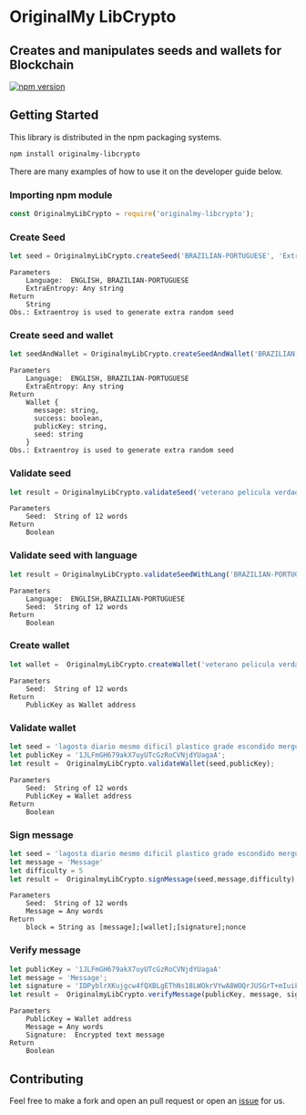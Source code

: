 # OriginalMy LibCrypto

## Creates and manipulates seeds and wallets for Blockchain

[![npm version](https://badge.fury.io/js/originalmy-libcrypto.svg)](https://badge.fury.io/js/originalmy-libcrypto)

## Getting Started

This library is distributed in the npm packaging systems.

```sh
npm install originalmy-libcrypto
```

There are many examples of how to use it on the developer guide below.

### Importing npm module

```javascript
const OriginalmyLibCrypto = require('originalmy-libcrypto');
```

### Create Seed

```javascript
let seed = OriginalmyLibCrypto.createSeed('BRAZILIAN-PORTUGUESE', 'ExtraEntropy');
```

```text
Parameters
    Language:  ENGLISH, BRAZILIAN-PORTUGUESE
    ExtraEntropy: Any string
Return
    String
Obs.: Extraentroy is used to generate extra random seed
```

### Create seed and wallet

```javascript
let seedAndWallet = OriginalmyLibCrypto.createSeedAndWallet('BRAZILIAN-PORTUGUESE', 'ExtraEntropy');
```

```text
Parameters
    Language:  ENGLISH, BRAZILIAN-PORTUGUESE
    ExtraEntropy: Any string
Return
    Wallet {
      message: string,
      success: boolean,
      publicKey: string,
      seed: string 
    }
Obs.: Extraentroy is used to generate extra random seed
```

### Validate seed

```javascript
let result = OriginalmyLibCrypto.validateSeed('veterano pelicula verdadeiro cambalhota curso poeta coisa balanco patife companhia governo regra');
```

```text
Parameters
    Seed:  String of 12 words
Return
    Boolean
```

### Validate seed with language

```javascript
let result = OriginalmyLibCrypto.validateSeedWithLang('BRAZILIAN-PORTUGUESE','veterano pelicula verdadeiro cambalhota curso poeta coisa balanco patife companhia governo regra');
```

```text
Parameters
    Language:  ENGLISH,BRAZILIAN-PORTUGUESE
    Seed:  String of 12 words
Return
    Boolean
```

### Create wallet

```javascript
let wallet =  OriginalmyLibCrypto.createWallet('veterano pelicula verdadeiro cambalhota curso poeta coisa balanco patife companhia governo regra');
```

```text
Parameters
    Seed:  String of 12 words
Return
    PublicKey as Wallet address
```

### Validate wallet

```javascript
let seed = 'lagosta diario mesmo dificil plastico grade escondido mergulho acolher remeter areia herdar';
let publicKey = '1JLFmGH679akX7uyUTcGzRoCVNjdYUagaA';
let result =  OriginalmyLibCrypto.validateWallet(seed,publicKey);
```

```text
Parameters
    Seed:  String of 12 words
    PublicKey = Wallet address
Return
    Boolean
```

### Sign message

```javascript
let seed = 'lagosta diario mesmo dificil plastico grade escondido mergulho acolher remeter areia herdar';
let message = 'Message'
let difficulty = 5
let result =  OriginalmyLibCrypto.signMessage(seed,message,difficulty);
```

```text
Parameters
    Seed:  String of 12 words
    Message = Any words
Return
    block = String as [message];[wallet];[signature];nonce
```

### Verify message

```javascript
let publicKey = '1JLFmGH679akX7uyUTcGzRoCVNjdYUagaA'
let message = 'Message';
let signature = 'IDPyblrXKujgcw4fQXBLgEThNs18LWOkrVYwA8WOQrJUSGrT+mIuiL17aWm72GcMO4SsK24j/vZXl5mAj5tPQIc=';
let result =  OriginalmyLibCrypto.verifyMessage(publicKey, message, signature);
```

```text
Parameters
    PublicKey = Wallet address
    Message = Any words
    Signature:  Encrypted text message
Return
    Boolean
```

## Contributing

Feel free to make a fork and open an pull request or open an [issue](https://github.com/OriginalMy/originalmy-libcrypto/issues/new) for us.